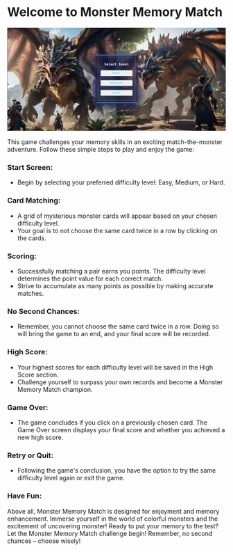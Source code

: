 # Welcome to Monster Memory Match

![Preview](/public/Monster-Memory-Match.png)

This game challenges your memory skills in an exciting match-the-monster adventure. Follow these simple steps to play and enjoy the game:

### Start Screen:

- Begin by selecting your preferred difficulty level: Easy, Medium, or Hard.

### Card Matching:

- A grid of mysterious monster cards will appear based on your chosen difficulty level.
- Your goal is to not choose the same card twice in a row by clicking on the cards.

### Scoring:

- Successfully matching a pair earns you points. The difficulty level determines the point value for each correct match.
- Strive to accumulate as many points as possible by making accurate matches.

### No Second Chances:

- Remember, you cannot choose the same card twice in a row. Doing so will bring the game to an end, and your final score will be recorded.

### High Score:

- Your highest scores for each difficulty level will be saved in the High Score section.
- Challenge yourself to surpass your own records and become a Monster Memory Match champion.

### Game Over:

- The game concludes if you click on a previously chosen card. The Game Over screen displays your final score and whether you achieved a new high score.

### Retry or Quit:

- Following the game's conclusion, you have the option to try the same difficulty level again or exit the game.

### Have Fun:

Above all, Monster Memory Match is designed for enjoyment and memory enhancement. Immerse yourself in the world of colorful monsters and the excitement of uncovering monster!
Ready to put your memory to the test? Let the Monster Memory Match challenge begin! Remember, no second chances – choose wisely!
